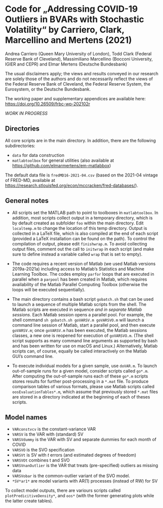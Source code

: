 # Code for „Addressing COVID-19 Outliers in BVARs with Stochastic Volatility“ by Carriero, Clark, Marcellino and Mertens (2021)

Andrea Carriero (Queen Mary University of London), Todd Clark (Federal Reserve Bank of Cleveland), Massimiliano Marcellino (Bocconi University, IGIER and CEPR) and Elmar Mertens (Deutsche Bundesbank)

The usual disclaimers apply; the views and results conveyed in our research are solely those of the authors and do not necessarily reflect the views of the Federal Reserve Bank of Cleveland, the Federal Reserve System, the Eurosystem, or the Deutsche Bundesbank.

The working paper and supplementary appendices are available here: https://doi.org/10.26509/frbc-wp-202102r

*WORK IN PROGRESS*

## Directories
All core scripts are in the main directory. In addition, there are the following subdirectories:
- `data` for data construction
- `matlabtoolbox` for general utilities (also available at https://github.com/elmarmertens/em-matlabbox)

The default data file is `fredMD16-2021-04.csv` (based on the 2021-04 vintage of FRED-MD, available at https://research.stlouisfed.org/econ/mccracken/fred-databases/).

## General notes

- All scripts set the MATLAB path to point to toolboxes in `matlabtoolbox`. In addition, most scripts collect output in a temporary directory, which is by default created as subfolder `foo` within the main directory. Edit `localtemp.m` to change the location of this temp directory. Output is collected in a LaTeX file, which is also compiled at the end of each script (provided a LaTeX installation can be found on the path). To control the compilation of output, please edit `finishwrap.m`. To avoid collecting output files, comment out the call to `initwrap` in each script (and make sure to define instead a variable called `wrap` that is set to empty).

- The code requires a recent version of Matlab (we used Matlab versions 2019a-2021a) including access to Matlab’s Statistics and Machine Learning Toolbox. The codes employ `parfor` loops that are executed in parallel when a `parpool` has been created in Matlab, which requires availability of the Matlab Parallel Computing Toolbox (otherwise the loops will be executed sequentially).

- The main directory contains a bash script `gobatch.sh` that can be used to launch a sequence of multiple Matlab scripts from the shell. The Matlab scripts are executed in sequence *and in separate Matlab sessions*. Each Matlab session opens a parallel pool. For example, the shell command `sh gobatch.sh goVARSV.m goVARSVO.m` will launch a command line session of Matlab, start a parallel pool, and then execute `goVARSV.m`; once `goVARSV.m` has been executed, the Matlab sessions classes, a new one is reopened for execution of `goVARSVO.m`. (The shell script supports as many command line arguments as supported by bash and has been written for use on macOS and Linux.) Alternatively, Matlab scripts can, of course, equally be called interactively on the Matlab GUI’s command line.

- To execute individual models for a given sample, use `doVAR.m`. To launch out-of-sample runs for a given model, consider scripts called `go*.m`. After computing the out-of-sample runs each of these `go*.m` scripts stores results for further post-processing in a `*.mat` file. To produce comparison tables of various formats, please use Matlab scripts called `oosEvaluationTables*.m`, which assume that previously stored `*.mat` files are stored in a directory indicated at the beginning of each of theses scripts.  

## Model names
- `VARconstvcv` is the constant-variance VAR
- `VARSV` is the VAR with (standard) SV
- `VARSVdummy` is the VAR with SV and separate dummies  for each month of COVID
- `VARSVO` is the SVO specification
- `VARSVt` is SV with $t$ errors (and estimated degrees of freedom)
- `VARSVOt` combines t and SVO
- `VARSVnanOutlier` is the VAR that treats (pre-specified) outliers as missing data
- `VARSVobar` is the common-outlier variant of the SVO model.
- `*SV*ar1*` are model variants with AR(1) processes (instead of RW) for SV

To collect model outputs, there are variours scripts called `plotPredicitiveDensity*`, and `oos*` (with the former generating plots while the latter create tables).
